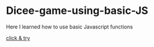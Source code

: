 # Dicee-game-using-basic-JS
<p> Here I learned how to use basic Javascript functions</p>
<a href="https://ruu2210.github.io/Dicee-game-using-basic-JS/">click & try</a>
